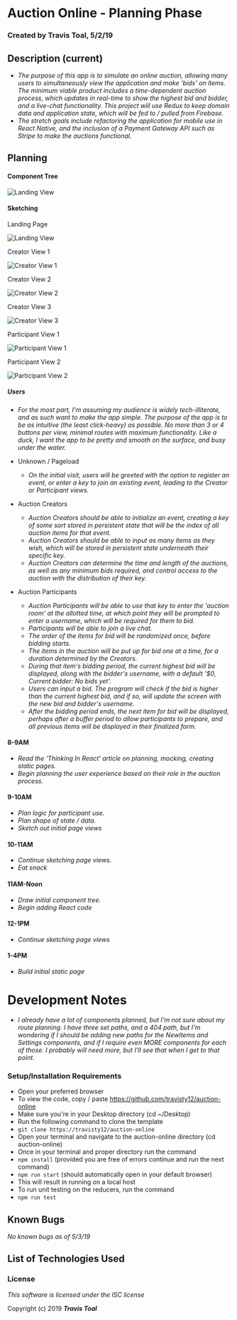 # Auction Online - Planning Phase

### Created by **Travis Toal**, 5/2/19

## Description (current)
* _The purpose of this app is to simulate an online auction, allowing many users to simultaneously view the application and make 'bids' on items. The minimum viable product includes a time-dependent auction process, which updates in real-time to show the highest bid and bidder, and a live-chat functionality. This project will use Redux to keep domain data and application state, which will be fed to / pulled from Firebase._
* _The stretch goals include refactoring the application for mobile use in React Native, and the inclusion of a Payment Gateway API such as Stripe to make the auctions functional._

## Planning

#### Component Tree

![Landing View](src/assets/images/component_tree.jpg)

#### Sketching

Landing Page

![Landing View](src/assets/images/landing.png)

Creator View 1

![Creator View 1](src/assets/images/creator_view_1.png)

Creator View 2

![Creator View 2](src/assets/images/creator_view_2.jpg)

Creator View 3

![Creator View 3](src/assets/images/creator_view_3.jpg)

Participant View 1

![Participant View 1](src/assets/images/participant_view_1.jpg)

Participant View 2

![Participant View 2](src/assets/images/participant_view_2.jpg)

##### Users

* _For the most part, I'm assuming my audience is widely tech-illiterate, and as such want to make the app simple. The purpose of the app is to be as intuitive (the least click-heavy) as possible. No more than 3 or 4 buttons per view, minimal routes with maximum functionality. Like a duck, I want the app to be pretty and smooth on the surface, and busy under the water._

* Unknown / Pageload
  * _On the initial visit, users will be greeted with the option to register an event, or enter a key to join an existing event, leading to the Creator or Participant views._
* Auction Creators
  * _Auction Creators should be able to initialize an event, creating a key of some sort stored in persistent state that will be the index of all auction items for that event._
  * _Auction Creators should be able to input as many items as they wish, which will be stored in persistent state underneath their specific key._
  * _Auction Creators can determine the time and length of the auctions, as well as any minimum bids required, and control access to the auction with the distribution of their key._
* Auction Participants
  * _Auction Participants will be able to use that key to enter the 'auction room' at the allotted time, at which point they will be prompted to enter a username, which will be required for them to bid._
  * _Participants will be able to join a live chat._
  * _The order of the items for bid will be randomized once, before bidding starts._
  * _The items in the auction will be put up for bid one at a time, for a duration determined by the Creators._
  * _During that item's bidding period, the current highest bid will be displayed, along with the bidder's username, with a default '$0, Current bidder: No bids yet'._
  * _Users can input a bid. The program will check if the bid is higher than the current highest bid, and if so, will update the screen with the new bid and bidder's username._
  * _After the bidding period ends, the next item for bid will be displayed, perhaps after a buffer period to allow participants to prepare, and all previous items will be displayed in their finalized form._

#### 8-9AM
* _Read the 'Thinking In React' article on planning, mocking, creating static pages._
* _Begin planning the user experience based on their role in the auction process._

#### 9-10AM
* _Plan logic for participant use._
* _Plan shape of state / data._
* _Sketch out initial page views_

#### 10-11AM
* _Continue sketching page views._
* _Eat snack_

#### 11AM-Noon
* _Draw initial component tree._
* _Begin adding React code_

#### 12-1PM
* _Continue sketching page views_

#### 1-4PM
* _Build initial static page_

# Development Notes
* _I already have a lot of components planned, but I'm not sure about my route planning. I have three set paths, and a 404 path, but I'm wondering if I should be adding new paths for the NewItems and Settings components, and if I require even MORE components for each of those. I probably will need more, but I'll see that when I get to that point._

### Setup/Installation Requirements
* Open your preferred browser
* To view the code, copy / paste
  https://github.com/travisty12/auction-online
* Make sure you're in your Desktop directory
(cd ~/Desktop)
* Run the following command to clone the template
* `git clone https://travisty12/auction-online`
* Open your terminal and navigate to the auction-online directory
(cd auction-online)
* Once in your terminal and proper directory run the command
* `npm install` (provided you are free of errors continue and run the next command)
* `npm run start` (should automatically open in your default browser)
*  This will result in running on a local host
* To run unit testing on the reducers, run the command
* `npm run test`

## Known Bugs
_No known bugs as of 5/3/19_


## List of Technologies Used

### License

_This software is licensed under the ISC license_

Copyright (c) 2019
**_Travis Toal_**  
